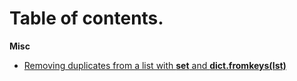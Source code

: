 # Table of contents.

**Misc**
 - [Removing duplicates from a list with **set** and **dict.fromkeys(lst)** ](www.google.com)
